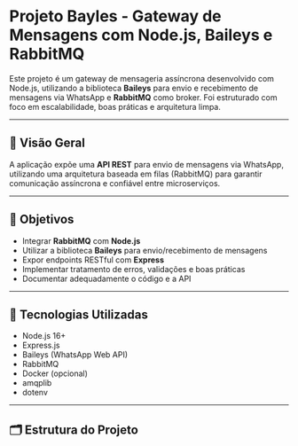 # Projeto Bayles - Gateway de Mensagens com Node.js, Baileys e RabbitMQ

Este projeto é um gateway de mensageria assíncrona desenvolvido com Node.js, utilizando a biblioteca **Baileys** para envio e recebimento de mensagens via WhatsApp e **RabbitMQ** como broker. Foi estruturado com foco em escalabilidade, boas práticas e arquitetura limpa.

---

## 📌 Visão Geral

A aplicação expõe uma **API REST** para envio de mensagens via WhatsApp, utilizando uma arquitetura baseada em filas (RabbitMQ) para garantir comunicação assíncrona e confiável entre microserviços.

---

## 🎯 Objetivos

- Integrar **RabbitMQ** com **Node.js**
- Utilizar a biblioteca **Baileys** para envio/recebimento de mensagens
- Expor endpoints RESTful com **Express**
- Implementar tratamento de erros, validações e boas práticas
- Documentar adequadamente o código e a API

---

## 🧰 Tecnologias Utilizadas

- Node.js 16+
- Express.js
- Baileys (WhatsApp Web API)
- RabbitMQ
- Docker (opcional)
- amqplib
- dotenv

---

## 🗂 Estrutura do Projeto

